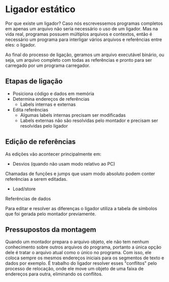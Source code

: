# Ligador estático

Por que existe um ligador? Caso nós escrevessemos programas completos em apenas um arquivo não seria necessário o uso de um ligador. Mas na vida real, programas possuem múltiplos arquivos e contextos, então é necessário um programa para interligar vários arquivos e referências entre eles: o ligador.

Ao final do processo de ligação, geramos um arquivo executável binário, ou seja, um arquivo completo com todas as referências e pronto para ser carregado por um programa carregador.

## Etapas de ligação

- Posiciona código e dados em memória
- Determina endereços de referências
    - Labels internas e externas
- Edita referências
    - Algumas labels internas precisam ser modificadas
    - Labels externas não são resolvidas pelo montador e precisam ser resolvidas pelo ligador

## Edição de referências

As edições vão acontecer principalmente em:

- Desvios (quando não usam modo relativo ao PC)

Chamadas de funções e jumps que usam modo absoluto podem conter referências a serem editadas.

- Load/store

Referências de dados

Para editar e resolver as diferenças o ligador utiliza a tabela de símbolos que foi gerada pelo montador previamente.

## Pressupostos da montagem

Quando um montador prepara o arquivo objeto, ele não tem nenhum conhecimento sobre outros arquivos do programa, portanto a única opção dele é tratar o arquivo atual como o único no programa. Com isso, ele coloca sempre os mesmos endereços iniciais para os segmentos de texto e dados por exemplo. É trabalho do ligador resolver esses "conflitos" pelo processo de relocação, onde ele move um objeto de uma faixa de endereços para outra, eliminando os conflitos.
